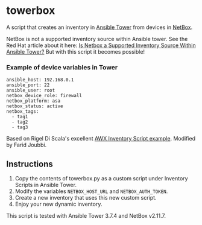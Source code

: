# towerbox
A script that creates an inventory in [Ansible Tower](https://www.ansible.com/products/tower) from devices in [NetBox](https://netbox.readthedocs.io/en/stable/).

NetBox is not a supported inventory source within Ansible tower.
See the Red Hat article about it here: [Is Netbox a Supported Inventory Source Within Ansible Tower?](https://access.redhat.com/solutions/4264501)
But with this script it becomes possible!


### Example of device variables in Tower
```
ansible_host: 192.168.0.1
ansible_port: 22
ansible_user: root
netbox_device_role: firewall
netbox_platform: asa
netbox_status: active
netbox_tags:
  - tag1
  - tag2
  - tag3
```

Based on Rigel Di Scala's excellent [AWX Inventory Script example](https://gist.github.com/zedr/6979ab2fc49fe13e752a9896d6195c4d).
Modified by Farid Joubbi.


## Instructions
1. Copy the contents of towerbox.py as a custom script under Inventory Scripts in Ansible Tower.
2. Modify the variables `NETBOX_HOST_URL` and `NETBOX_AUTH_TOKEN`.
3. Create a new inventory that uses this new custom script.
4. Enjoy your new dynamic inventory.


This script is tested with Ansible Tower 3.7.4 and NetBox v2.11.7.
